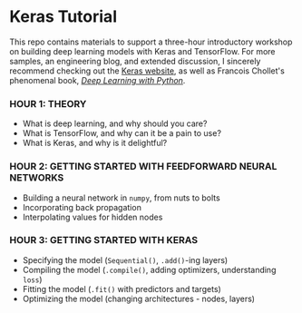 # Keras Tutorial

This repo contains materials to support a three-hour introductory workshop on building deep learning models with Keras and TensorFlow. For more samples, an engineering blog, and extended discussion, I sincerely recommend checking out the [Keras website](https://keras.io/), as well as Francois Chollet's phenomenal book, [_Deep Learning with Python_](https://www.manning.com/books/deep-learning-with-python).

### HOUR 1: THEORY
* What is deep learning, and why should you care?
* What is TensorFlow, and why can it be a pain to use?
* What is Keras, and why is it delightful?

### HOUR 2: GETTING STARTED WITH FEEDFORWARD NEURAL NETWORKS
* Building a neural network in `numpy`, from nuts to bolts
* Incorporating back propagation
* Interpolating values for hidden nodes

### HOUR 3: GETTING STARTED WITH KERAS
* Specifying the model (`Sequential()`, `.add()`-ing layers)
* Compiling the model (`.compile()`, adding optimizers, understanding `loss`)
* Fitting the model (`.fit()` with predictors and targets)
* Optimizing the model (changing architectures - nodes, layers)
